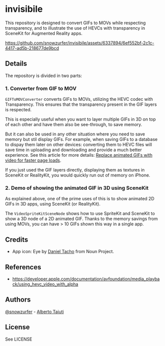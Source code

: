 # invisibile

This repository is designed to convert GIFs to MOVs while respecting transparency,
and to illustrate the use of HEVCs with transparency in SceneKit for Augmented Reality apps.


https://github.com/snowzurfer/invisibile/assets/6337894/6ef552bf-2c1c-4417-ad5b-218677de9bcd


## Details

The repository is divided in two parts:

### 1. Converter from GIF to MOV

`GIFToMOVConverter` converts GIFs to MOVs, utilizing the HEVC codec with Transparency.
This ensures that the transparency present in the GIF layers is respected.

This is especially useful when you want to layer multiple GIFs in 3D on top of each other and
have them also be see-through, to save memory.

But it can also be used in any other situation where you need to save memory but stil display
GIFs. For example, when saving GIFs to a database to dispay them later on other devices: converting
them to HEVC files will save time in uploading and downloading and provide a much better experience.
See this article for more details: [Replace animated GIFs with video for faster page loads](https://web.dev/replace-gifs-with-videos).

If you just used the GIF layers directly, displaying them as textures in SceneKit or RealityKit,
you would quickly run out of memory on iPhone.

### 2. Demo of showing the animated GIF in 3D using SceneKit

As explained above, one of the prime uses of this is to show animated 2D GIFs in 3D apps,
using SceneKit (or RealityKit).

The `VideoSpriteKitSceneNode` shows how to use SpriteKit and SceneKit to show a 3D node of a
2D animated GIF. Thanks to the memory savings from using MOVs, you can have > 10 GIFs shown
this way in a single app.

## Credits

* App icon: Eye by [Daniel Tacho](https://thenounproject.com/icon/eye-4786602/) from Noun Project.
  
## References

* <https://developer.apple.com/documentation/avfoundation/media_playback/using_hevc_video_with_alpha>

## Authors

[@snowzurfer](https://github.com/snowzurfer) - [Alberto Taiuti](https://twitter.com/albtaiuti)

## License

See LICENSE
